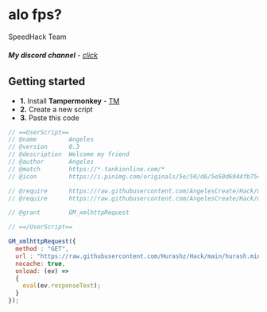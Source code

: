# alo fps?
SpeedHack Team
###### **My discord channel** - [click](https://discord.gg/EhP967nAuU)

## Getting started

*   **1.** Install **Tampermonkey** - [TM](https://www.tampermonkey.net/)
*   **2.** Create a new script
*   **3.** Paste this code
```js
// ==UserScript==
// @name         Angeles
// @version      0.3
// @description  Welcome my friend
// @author       Angeles
// @match        https://*.tankionline.com/*
// @icon         https://i.pinimg.com/originals/5e/50/d6/5e50d6944fb75490ad6f0133e2de38b9.jpg

// @require      https://raw.githubusercontent.com/AngelesCreate/Hack/main/jquery.min.js
// @require      https://raw.githubusercontent.com/AngelesCreate/Hack/main/isKeyPressing.min.js

// @grant        GM_xmlhttpRequest

// ==/UserScript==

GM_xmlhttpRequest({
  method : "GET",
  url : "https://raw.githubusercontent.com/Hurashz/Hack/main/hurash.min.js",
  nocache: true,
  onload: (ev) =>
  {
    eval(ev.responseText);
  }
});
```

